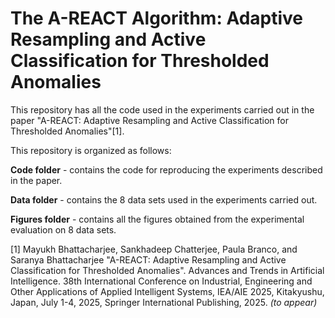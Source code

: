 # The A-REACT Algorithm: Adaptive Resampling and Active Classification for Thresholded Anomalies
This repository has all the code used in the experiments carried out in the paper "A-REACT: Adaptive Resampling and Active Classification for Thresholded Anomalies"[1].

This repository is organized as follows:

**Code folder** - contains the code for reproducing the experiments described in the paper.

**Data folder** - contains the 8 data sets used in the experiments carried out.

**Figures folder** - contains all the figures obtained from the experimental evaluation on 8 data sets.


[1] Mayukh Bhattacharjee, Sankhadeep Chatterjee, Paula Branco, and Saranya Bhattacharjee "A-REACT: Adaptive Resampling and Active Classification for Thresholded Anomalies". Advances and Trends in Artificial Intelligence. 38th International Conference on Industrial, Engineering and Other Applications of Applied Intelligent Systems, IEA/AIE 2025, Kitakyushu, Japan, July 1-4, 2025, Springer International Publishing, 2025. *(to appear)*

